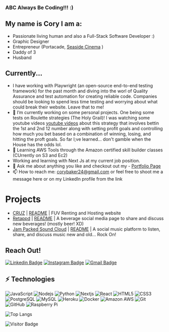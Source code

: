 ### ABC Always Be Coding!!! :)

## My name is Cory I am a:
- Passionate living human and also a Full-Stack Software Developer :)
- Graphic Designer
- Entrepreneur (Portacade, [Seaside Cinema](https://www.seasidecinemasd.com/) )
- Daddy of 3
- Husband


## Currently...
- I have working with Playwright (an open-source end-to-end testing framework) for the past month and diving into the worl of Quality Assurance and test automation for creating reliable code. Companies should be looking to spend less time testing and worrying about what could break their website. Leave that to me!
- 🔭 I’m currently working on some personal projects. One being some tests on Roulette strategies (The Holy Grail)! I was watching some youtube videos [youtube videos](https://www.youtube.com/watch?v=Nc5lIp6Ys4o) about this strategy that involves bettin the 1st and 2nd 12 number along with setting profit goals and controlling how much you bet based on a combination of winning, losing, and hitting the proft goals. So far I;ve learned... don't gamble when the House has the odds lol. 
- 🌱 Learning AWS Tools through the Amazon certified skill builder classes (CUrrently on S3 and Ec2)
- Working and learning with Next Js at my current job position.
- 💬 Ask me about anything you like and checkout out my - [Portfolio Page](https://corybakerportfolio.com/)
- 📫 How to reach me: corybaker24@gmail.com or feel free to shoot me a message here or on my LinkedIn profile from the link

# Projects
- [CRUZ](https://crooz-web-service.onrender.com) | [README](https://github.com/Cbakes24/Crooz_CAPSTONE_PROJECT#cruz) | FUV Renting and Hosting website
- [Retappd](https://thunder-shark.onrender.com/) | [README](https://github.com/kickbessie612/thunder-sharks-untappd#readme) | A beverage social media page to share and discuss new beverages! (mostly beer! XD)
- [Jam Packed Sound Cloud](https://soundcloud-web-server.onrender.com) | [README](https://github.com/Cbakes24/SoundCloud-Project#welcome-the-the-jam-packed-sound-cloud) | A social music platform to listen, share, and discuss music new and old... Rock On!

## Reach Out!
[![Linkedin Badge](https://img.shields.io/badge/CoryBaker-blue?style=flat-square&logo=Linkedin&logoColor=white&link=https://www.linkedin.com/in/cory-baker-9738ba2a/)](https://www.linkedin.com/in/cory-baker-9738ba2a/)
[![Instagram Badge](https://img.shields.io/badge/-cbakes24-purple?style=flat-square&logo=instagram&logoColor=white&link=https://www.instagram.com/cbakes24/)](https://www.instagram.com/cbakes24/)
[![Gmail Badge](https://img.shields.io/badge/-corybaker24@gmail.com-c14438?style=flat-square&logo=Gmail&logoColor=white&link=mailto:corybaker24@gmail.com)](mailto:corybaker24@gmail.com)


## ⚡ Technologies
![JavaScript](https://img.shields.io/badge/-JavaScript-black?style=flat-square&logo=javascript)
![Nodejs](https://img.shields.io/badge/-Nodejs-black?style=flat-square&logo=Node.js)
![Python](https://img.shields.io/badge/-Python-black?style=flat-square&logo=Python)
![Nextjs](https://img.shields.io/badge/-Nextjs-black?style=flat-square&logo=nextjs)
![React](https://img.shields.io/badge/-React-black?style=flat-square&logo=react)
![HTML5](https://img.shields.io/badge/-HTML5-E34F26?style=flat-square&logo=html5&logoColor=white)
![CSS3](https://img.shields.io/badge/-CSS3-1572B6?style=flat-square&logo=css3)
![PostgreSQL](https://img.shields.io/badge/-PostgreSQL-336791?style=flat-square&logo=postgresql)
![MySQL](https://img.shields.io/badge/-MySQL-black?style=flat-square&logo=mysql)
![Heroku](https://img.shields.io/badge/-Heroku-430098?style=flat-square&logo=heroku)
![Docker](https://img.shields.io/badge/-Docker-black?style=flat-square&logo=docker)
![Amazon AWS](https://img.shields.io/badge/Amazon%20AWS-232F3E?style=flat-square&logo=amazon-aws)
![Git](https://img.shields.io/badge/-Git-black?style=flat-square&logo=git)
![GitHub](https://img.shields.io/badge/-GitHub-181717?style=flat-square&logo=github)
![Raspberry Pi](https://img.shields.io/badge/-Raspberry%20Pi-C51A4A?style=flat-square&logo=Raspberry-Pi)



![Top Langs](https://github-readme-stats.vercel.app/api/top-langs/?username=cbakes24&hide=TeX&layout=compact)

![Visitor Badge](https://visitor-badge.laobi.icu/badge?page_id=cbakes24.cbakes24)



<!--
**Cbakes24/Cbakes24** is a ✨ _special_ ✨ repository because its `README.md` (this file) appears on your GitHub profile.

Here are some ideas to get you started:
ge
- ⚡ Fun fact: Lead singer/song writer of a San Diego Rock Band!!!
-->
